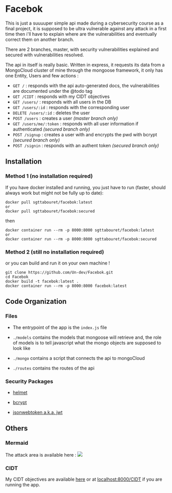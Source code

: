# Facebok

This is just a suuuuper simple api made during a cybersecurity course as a final project, 
it is supposed to be ultra vulnerable against any attack in a first time then i'll have to explain where are the vulnerabilities and eventually correct them on another branch.

There are 2 branches, master, with security vulnerabilities explained and secured with vulnerabilities resolved.

The api in itself is really basic. Written in express, it requests its data from a MongoCloud cluster of mine through the mongoose framework, it only has one Entity, Users and few actions :

* ```GET /``` : responds with the api auto-generated docs, the vulnerabilities are documented under the @todo tag
* ```GET /CIDT``` : responds with my CIDT objectives
* ```GET /users/``` : responds with all users in the DB
* ```GET /users/:id``` : responds with the corresponding user
* ```DELETE /users/:id``` : deletes the user
* ```POST /users``` : creates a user *(master branch only)*
* ```GET /users/me/:token``` : responds with all user information if authenticated *(secured branch only)*
* ```POST /signup``` : creates a user with and encrypts the pwd with bcrypt *(secured branch only)*
* ```POST /signin``` : responds with an authent token *(secured branch only)*

## Installation

### Method 1 (no installation required)

If you have docker installed and running, you just have to run (faster, should always work but might not be fully up to date):

```
docker pull sgttabouret/facebok:latest
or
docker pull sgttabouret/facebok:secured
```
then
```
docker container run --rm -p 8000:8000 sgttabouret/facebok:latest
or
docker container run --rm -p 8000:8000 sgttabouret/facebok:secured
```

### Method 2 (still no installation required)

or you can build and run it on your own machine !

```
git clone https://github.com/Un-dev/Facebok.git
cd Facebok
docker build -t facebok:latest .
docker container run --rm -p 8000:8000 facebok:latest
```

## Code Organization

### Files 

* The entrypoint of the app is the ```index.js``` file

* ```./models``` contains the models that mongoose will retrieve and, the role of models is to tell javascript what the mongo objects are supposed to look like

* ```./mongo``` contains a script that connects the api to mongoCloud

* ```./routes``` contains the routes of the api

### Security Packages

* [helmet](https://www.npmjs.com/package/helmet)

* [bcrypt](https://www.npmjs.com/package/bcrypt)

* [jsonwebtoken a.k.a. jwt](https://www.npmjs.com/package/jsonwebtoken)

## Others

### Mermaid

The attack area is available here : [![](https://mermaid.ink/img/eyJjb2RlIjoiZ3JhcGggVERcbiAgWltHb29nbGUgU2VydmVyc10gLS0-IFkobW9uZ29DbG91ZClcbiAgWSAtLT4gWChBdGxhcyBzZXJ2aWNlcylcbiAgWCAtLT4gVyhTaGFyZWQgQ2x1c3RlcilcbiAgVyAtLT4gVihNb25nb0RCKVxuXG4gIEFbT1NdIC0tPiBCKFdpbmRvd3MvTWFjT3MvTGludXgpXG4gIEIgLS0-IEMoZG9ja2VyKVxuICBDIC0tPiBEW1JFU1QtQVBJXVxuICBEIC0tPiBFJyhyb3V0ZXMpXG4gIEUnIC0tPiBEJyhHRVQgL3VzZXJzL2lkKVxuICBFJyAtLT4gRicoR0VUIC91c2VycylcbiAgRScgLS0-IEcnKFBPU1QgL3VzZXJzLzppZClcbiAgRCAtLT4gRShFeHByZXNzL01vbmdvb3NlKVxuICBFIC0tPiBGKGFjdHVhbCBjb2RlKSBcblxuXHRcdCIsIm1lcm1haWQiOnsidGhlbWUiOiJkZWZhdWx0In0sInVwZGF0ZUVkaXRvciI6ZmFsc2V9)](https://mermaid-js.github.io/mermaid-live-editor/#/edit/eyJjb2RlIjoiZ3JhcGggVERcbiAgWltHb29nbGUgU2VydmVyc10gLS0-IFkobW9uZ29DbG91ZClcbiAgWSAtLT4gWChBdGxhcyBzZXJ2aWNlcylcbiAgWCAtLT4gVyhTaGFyZWQgQ2x1c3RlcilcbiAgVyAtLT4gVihNb25nb0RCKVxuXG4gIEFbT1NdIC0tPiBCKFdpbmRvd3MvTWFjT3MvTGludXgpXG4gIEIgLS0-IEMoZG9ja2VyKVxuICBDIC0tPiBEW1JFU1QtQVBJXVxuICBEIC0tPiBFJyhyb3V0ZXMpXG4gIEUnIC0tPiBEJyhHRVQgL3VzZXJzL2lkKVxuICBFJyAtLT4gRicoR0VUIC91c2VycylcbiAgRScgLS0-IEcnKFBPU1QgL3VzZXJzLzppZClcbiAgRCAtLT4gRShFeHByZXNzL01vbmdvb3NlKVxuICBFIC0tPiBGKGFjdHVhbCBjb2RlKSBcblxuXHRcdCIsIm1lcm1haWQiOnsidGhlbWUiOiJkZWZhdWx0In0sInVwZGF0ZUVkaXRvciI6ZmFsc2V9)

### CIDT

My CIDT objectives are available [here](https://github.com/Un-dev/Facebok/blob/master/CIDT.md) or at [localhost:8000/CIDT](localhost:8000/CIDT) if you are running the app.
